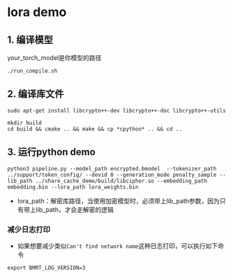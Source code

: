 # lora demo

## 1. 编译模型
your_torch_model是你模型的路径
```shell
./run_compile.sh
```

## 2. 编译库文件
```shell
sudo apt-get install libcrypto++-dev libcrypto++-doc libcrypto++-utils

mkdir build
cd build && cmake .. && make && cp *cpython* .. && cd ..
```

## 3. 运行python demo
```shell
python3 pipeline.py --model_path encrypted.bmodel  --tokenizer_path ../support/token_config/ --devid 0 --generation_mode penalty_sample --lib_path ../share_cache_demo/build/libcipher.so --embedding_path embedding.bin --lora_path lora_weights.bin
```
* lora_path：解密库路径，当使用加密模型时，必须带上lib_path参数，因为只有带上lib_path，才会走解密的逻辑


### 减少日志打印
* 如果想要减少类似`Can't find network name`这种日志打印，可以执行如下命令
```shell
export BMRT_LOG_VERSION=3
```
